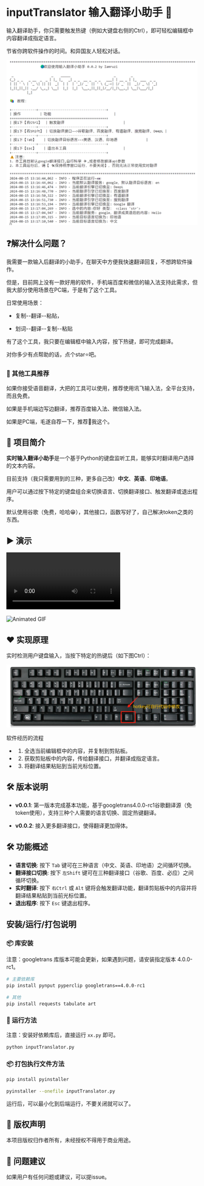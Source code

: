 # inputTranslator 输入翻译小助手 💁

输入翻译助手，你只需要触发热键（例如大键盘右侧的Ctrl），即可轻松编辑框中内容翻译成指定语言。

节省你跨软件操作的时间。和异国友人轻松对话。

![image](img/app_run.png)

## ❓解决什么问题？

我需要一款输入后翻译的小助手，在聊天中方便我快速翻译回复，不想跨软件操作。

但是，目前网上没有一款好用的软件，手机端百度和微信的输入法支持此需求，但我大部分使用场景在PC端，于是有了这个工具。

日常使用场景：

- 复制--翻译--粘贴，

- 划词--翻译--复制--粘贴

有了这个工具，我只要在编辑框中输入内容，按下热键，即可完成翻译。

对你多少有点帮助的话，点个star⭐吧。

### 🔦 其他工具推荐

如果你接受语音翻译，大把的工具可以使用，推荐使用讯飞输入法，全平台支持，而且免费。

如果是手机端边写边翻译，推荐百度输入法、微信输入法。

如果是PC端，毛遂自荐一下，推荐📌我这个。


## 🌟 项目简介

**实时输入翻译小助手**是一个基于Python的键盘监听工具，能够实时翻译用户选择的文本内容。

目前支持（我只需要用到的三种，更多自己改）**中文**、**英语**、**印地语**。

用户可以通过按下特定的键盘组合来切换语言、切换翻译接口、触发翻译或退出程序。

默认使用谷歌（免费，哈哈😁），其他接口，函数写好了，自己解决token之类的东西。

## ▶ 演示

<video controls>
  <source src="img/demo.mp4" type="video/mp4">
  Your browser does not support the video tag.
</video>

![Animated GIF](img/demo.gif)

## ❤ 实现原理

实时检测用户键盘输入，当按下特定的热键后（如下图Ctrl）：

![image](img/big_keyboard_layout.png)


软件经历的流程

- 1. 全选当前编辑框中的内容，并复制到剪贴板。
- 2. 获取剪贴板中的内容，传给翻译接口，并翻译成指定语言。
- 3. 将翻译结果粘贴到当前光标位置。

## 🛠 版本说明

- **v0.0.1**: 第一版本完成基本功能，基于googletrans4.0.0-rc1谷歌翻译源（免token使用），支持三种个人需要的语言切换、固定热键翻译。
  
- **v0.0.2**: 接入更多翻译接口，使得翻译更加得体。

## 🛠 功能概述

- **语言切换**: 按下 `Tab` 键可在三种语言（中文、英语、印地语）之间循环切换。
- **翻译接口切换**: 按下 `左Shift` 键可在三种翻译接口（谷歌、百度、必应）之间循环切换。
- **实时翻译**: 按下 `右Ctrl` 或 `Alt` 键将会触发翻译功能，翻译剪贴板中的内容并将翻译结果粘贴到当前光标位置。
- **退出程序**: 按下 `Esc` 键退出程序。


## 安装/运行/打包说明

### 📦 库安装

注意：googletrans 库版本可能会更新，如果遇到问题，请安装指定版本 4.0.0-rc1。
```bash
# 主要依赖库
pip install pynput pyperclip googletrans==4.0.0-rc1
```
```bash
# 其他
pip install requests tabulate art

```

### 🚀 运行方法
注意：安装好依赖库后，直接运行 `xx.py` 即可。
```bash
python inputTranslator.py
```

### 📦 打包执行文件方法
```bash
pip install pyinstaller
```

```bash
pyinstaller --onefile inputTranslator.py
```

运行后，可以最小化到后端运行，不要关闭就可以了。

## 📜 版权声明

本项目版权归作者所有，未经授权不得用于商业用途。

## 📨 问题建议

如果用户有任何问题或建议，可以提issue。
